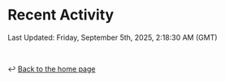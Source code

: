 # Recent Activity

<!--RECENT_ACTIVITY:start-->
<!--RECENT_ACTIVITY:end-->

<!--RECENT_ACTIVITY:last_update-->
Last Updated: Friday, September 5th, 2025, 2:18:30 AM (GMT)
<!--RECENT_ACTIVITY:last_update_end-->

<br>

↩️ [Back to the home page](/README.md)
